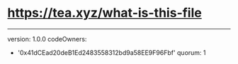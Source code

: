# https://tea.xyz/what-is-this-file
---
version: 1.0.0
codeOwners:
  - '0x41dCEad20deB1Ed2483558312bd9a58EE9F96Fbf'
quorum: 1
